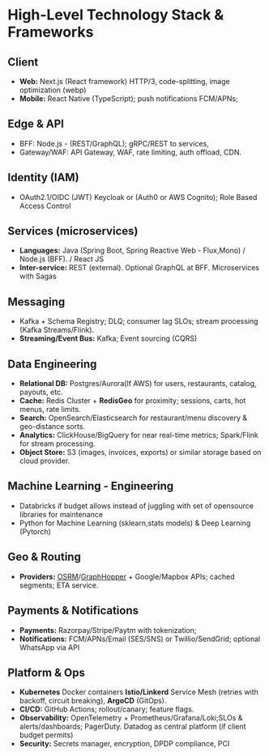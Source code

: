 # High-Level Technology Stack & Frameworks

## Client
- **Web:** Next.js (React framework) HTTP/3, code-splitting, image optimization (webp)
- **Mobile:** React Native (TypeScript); push notifications FCM/APNs;

## Edge & API
- BFF: Node.js - (REST/GraphQL); gRPC/REST to services, 
- Gateway/WAF: API Gateway, WAF, rate limiting, auth offload, CDN.

## Identity (IAM)
- OAuth2.1/OIDC (JWT) Keycloak or (Auth0 or AWS Cognito); Role Based Access Control

## Services (microservices)
- **Languages:** Java (Spring Boot, Spring Reactive Web - Flux,Mono)  / Node.js (BFF). / React JS
- **Inter-service:** REST (external). Optional GraphQL at BFF. Microservices with Sagas

## Messaging
- Kafka + Schema Registry; DLQ; consumer lag SLOs; stream processing (Kafka Streams/Flink).
- **Streaming/Event Bus:** Kafka; Event sourcing (CQRS)

## Data Engineering
- **Relational DB:** Postgres/Aurora(If AWS) for users, restaurants, catalog, payouts, etc.
- **Cache:** Redis Cluster + **RedisGeo** for proximity; sessions, carts, hot menus, rate limits.
- **Search:** OpenSearch/Elasticsearch for restaurant/menu discovery & geo-distance sorts.
- **Analytics:** ClickHouse/BigQuery for near real-time metrics; Spark/Flink for stream processing.
- **Object Store:** S3 (images, invoices, exports) or similar storage based on cloud provider.

## Machine Learning - Engineering
- Databricks if budget allows instead of juggling with set of opensource libraries for maintenance
- Python for Machine Learning (sklearn,stats models) & Deep Learning (Pytorch)

## Geo & Routing
- **Providers:** [OSRM](https://project-osrm.org/)/[GraphHopper](https://www.graphhopper.com/) + Google/Mapbox APIs; cached segments; ETA service.

## Payments & Notifications
- **Payments:** Razorpay/Stripe/Paytm with tokenization;
- **Notifications:** FCM/APNs/Email (SES/SNS) or Twillio/SendGrid; optional WhatsApp via API

## Platform & Ops
- **Kubernetes** Docker containers **Istio/Linkerd** Service Mesh (retries with backoff, circuit breaking), **ArgoCD** (GitOps).
- **CI/CD:** GitHub Actions; rollout/canary; feature flags.
- **Observability:** OpenTelemetry + Prometheus/Grafana/Loki;SLOs & alerts/dashboards; PagerDuty. Datadog as central platform (if client budget permits)
- **Security:** Secrets manager, encryption, DPDP compliance, PCI
